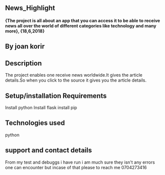 

## News_Highlight

#### {The project is all about an app that you can access it to be able to receive news all over the world of different categories like technology and many more}, {18,6,2018}

## By joan korir

## Description
The project enables one receive news worldwide.It gives the article details.So when you click to the source it gives you the article details.

## Setup/installation Requirements
Install python
Install flask
install pip

## Technologies used
   python

## support and contact details

From my test and debuggs i have run i am much sure they isn't any errors one can encounter but incase of that please to reach me 0704273416 
